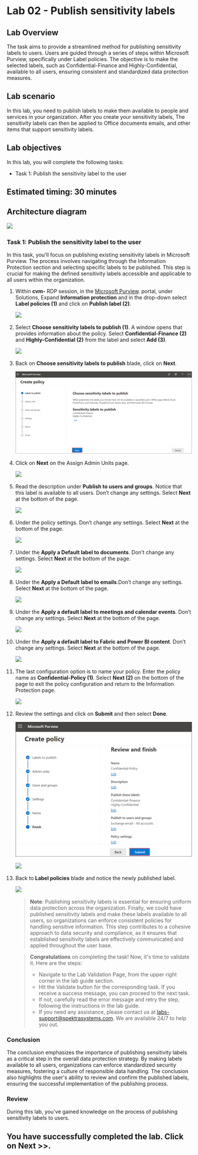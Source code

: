 # Lab 02 - Publish sensitivity labels 

## Lab Overview 

The task aims to provide a streamlined method for publishing sensitivity labels to users. Users are guided through a series of steps within Microsoft Purview, specifically under Label policies. The objective is to make the selected labels, such as Confidential-Finance and Highly-Confidential, available to all users, ensuring consistent and standardized data protection measures.

## Lab scenario

In this lab, you need to publish labels to make them available to people and services in your organization.  After you create your sensitivity labels, The sensitivity labels can then be applied to Office documents emails, and other items that support sensitivity labels.

## Lab objectives

In this lab, you will complete the following tasks:

+ Task 1: Publish the sensitivity label to the user

## Estimated timing: 30 minutes  

## Architecture diagram

![](../media/purview-lab2.png)

### Task 1: Publish the sensitivity label to the user

In this task, you'll focus on publishing existing sensitivity labels in Microsoft Purview. The process involves navigating through the Information Protection section and selecting specific labels to be published. This step is crucial for making the defined sensitivity labels accessible and applicable to all users within the organization.

1. Within **cvm-<inject key="DeploymentID" enableCopy="false"/>** RDP session, in the [Microsoft Purview](https://compliance.microsoft.com/). portal, under Solutions, Expand **Information protection** and in the drop-down select **Label policies (1)** and click on **Publish label (2)**.

   ![](../media/lab2-image1.png)
    
1. Select **Choose sensitivity labels to publish (1)**. A window opens that provides information about the policy. Select **Confidential-Finance (2)** and **Highly-Confidential (2)** from the label and select **Add (3)**.

    ![](../media/lab1-image19.png)    

1. Back on **Choose sensitivity labels to publish** blade, click on **Next**.

     ![](../media/next1.png)    
     
1. Click on **Next** on the Assign Admin Units page.

     ![](../media/lab2-image4.png)    

1. Read the description under **Publish to users and groups**. Notice that this label is available to all users. Don’t change any settings. Select **Next** at the bottom of the page.

    ![](../media/lab2-image5.png)   

1. Under the policy settings. Don’t change any settings. Select **Next** at the bottom of the page.

    ![](../media/lab2-image6.png)   

1. Under the **Apply a Default label to documents**. Don’t change any settings. Select **Next** at the bottom of the page.

    ![](../media/lab2-image7.png)   

1. Under the **Apply a Default label to emails**.Don’t change any settings. Select **Next** at the bottom of the page.

     ![](../media/lab2-image8.png)   
    
1. Under the **Apply a default label to meetings and calendar events**. Don’t change any settings. Select **Next** at the bottom of the page.    

   ![](../media/lab2-image9.png)   
    
1. Under the **Apply a default label to Fabric and Power BI content**. Don’t change any settings. Select **Next** at the bottom of the page.

     ![](../media/lab2-image10.png)   
    
1. The last configuration option is to name your policy. Enter the policy name as **Confidential-Policy (1)**. Select **Next (2)** on the bottom of the page to exit the policy configuration and return to the Information Protection page.

   ![](../media/lab1-image20.png)   
    
1. Review the settings and click on **Submit** and then select **Done**.

   ![](../media/submit.png)   
    
   ![](../media/lab2-image13.png)   

1. Back to **Label policies** blade and notice the newly published label.

   ![](../media/demo14.png)   

   >**Note**: Publishing sensitivity labels is essential for ensuring uniform data protection across the organization. Finally, we could have published sensitivity labels and make these labels available to all users, so organizations can enforce consistent policies for handling sensitive information. This step contributes to a cohesive approach to data security and compliance, as it ensures that established sensitivity labels are effectively communicated and applied throughout the user base.

   > **Congratulations** on completing the task! Now, it's time to validate it. Here are the steps:
   > - Navigate to the Lab Validation Page, from the upper right corner in the lab guide section.
   > - Hit the Validate button for the corresponding task. If you receive a success message, you can proceed to the next task. 
   > - If not, carefully read the error message and retry the step, following the instructions in the lab guide.
   > - If you need any assistance, please contact us at labs-support@spektrasystems.com. We are available 24/7 to help you out.

### Conclusion

The conclusion emphasizes the importance of publishing sensitivity labels as a critical step in the overall data protection strategy. By making labels available to all users, organizations can enforce standardized security measures, fostering a culture of responsible data handling. The conclusion also highlights the user's ability to review and confirm the published labels, ensuring the successful implementation of the publishing process.

### Review

During this lab, you've gained knowledge on the process of publishing sensitivity labels to users.

## You have successfully completed the lab. Click on Next >>.
